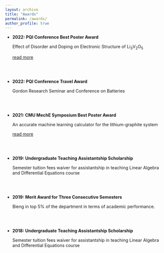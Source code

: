 ```yaml
---
layout: archive
title: "Awards"
permalink: /awards/
author_profile: true
---
```


- **2022: PQI Conference Best Poster Award**

    Effect of Disorder and Doping on Electronic Structure of Li<sub>3</sub>V<sub>2</sub>O<sub>5</sub>

    [read more](https://www.pqi.org/news/pqi-2022-poster-award-winners)

    
<br />
<br />

- **2022: PQI Conference Travel Award**

    Gordon Research Seminar and Conference on Batteries

    
<br />
<br />

- **2021: CMU MechE Symposium Best Poster Award**

  An accurate machine learning calculator for the lithium-graphite system

  [read more](https://www.meche.engineering.cmu.edu/news/2021/04/virtual-research-symposia.html)
    
<br />
<br />

- **2019: Undergraduate Teaching Assistantship Scholarship**

  Semester tuition fees waiver for assistantship in teaching Linear Algebra and Differential Equations course 
 
<br />
<br />

- **2019: Merit Award for Three Consecutive Semesters**

  Bieng in top 5% of the department in terms of academic performance. 
 
<br />
<br />

- **2018: Undergraduate Teaching Assistantship Scholarship**

  Semester tuition fees waiver for assistantship in teaching Linear Algebra and Differential Equations course
 
  
